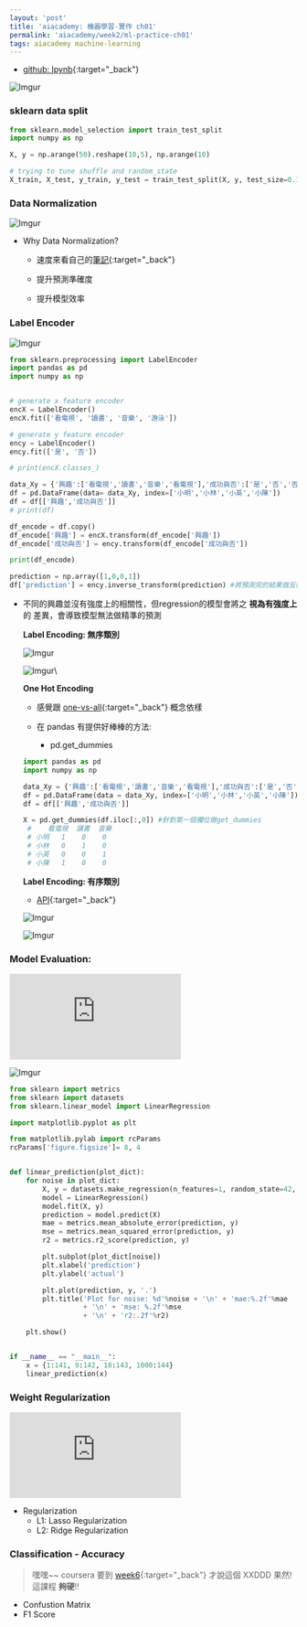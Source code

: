 ```yaml
---
layout: 'post'
title: 'aiacademy: 機器學習-實作 ch01'
permalink: 'aiacademy/week2/ml-practice-ch01'
tags: aiacademy machine-learning
---
```


- [github: Ipynb](https://github.com/yuting3656/aiacademy/tree/master/week2/machine-learning/Chapter1){:target="_back"}

![Imgur](https://i.imgur.com/mzAwW6ol.gif)


### sklearn data split

~~~python
from sklearn.model_selection import train_test_split
import numpy as np

X, y = np.arange(50).reshape(10,5), np.arange(10)

# trying to tune shuffle and random_state
X_train, X_test, y_train, y_test = train_test_split(X, y, test_size=0.10, random_state= 42, shuffle=False)
~~~

### Data Normalization


![Imgur](https://i.imgur.com/iNfkwdW.gif)

- Why Data Normalization? 
   - 速度來看自己的[筆記](https://yuting3656.github.io/yutingblog//ml-coursera/week2/multivariate-linear-regression){:target="_back"}

   - 提升預測準確度
   - 提升模型效率


### Label Encoder 

![Imgur](https://i.imgur.com/tJfG2Wpl.gif)

~~~python
from sklearn.preprocessing import LabelEncoder
import pandas as pd
import numpy as np


# generate x feature encoder
encX = LabelEncoder()
encX.fit(['看電視', '讀書', '音樂', '游泳'])

# generate y feature encoder
ency = LabelEncoder()
ency.fit(['是', '否'])

# print(encX.classes_)

data_Xy = {'興趣':['看電視','讀書','音樂','看電視'],'成功與否':['是','否','否','是']}
df = pd.DataFrame(data= data_Xy, index=['小明','小林','小英','小陳'])
df = df[['興趣','成功與否']]
# print(df)

df_encode = df.copy()
df_encode['興趣'] = encX.transform(df_encode['興趣'])
df_encode['成功與否'] = ency.transform(df_encode['成功與否'])

print(df_encode)

prediction = np.array([1,0,0,1])
df['prediction'] = ency.inverse_transform(prediction) #將預測完的結果做反轉換

~~~

- 不同的興趣並沒有強度上的相關性，但regression的模型會將之 __視為有強度上__ 的 差異，會導致模型無法做精準的預測

   __Label Encoding: 無序類別__

   ![Imgur](https://i.imgur.com/nYvqVpql.gif)

   ![Imgur](https://i.imgur.com/OX3HJYUl.gif)\

   __One Hot Encoding__

   - 感覺跟 [one-vs-all](https://yuting3656.github.io/yutingblog//ml-coursera/week3/multiclass-classification){:target="_back"} 概念依樣

   - 在 pandas 有提供好棒棒的方法:
      - pd.get_dummies

   ~~~python
   import pandas as pd
   import numpy as np
   
   data_Xy = {'興趣':['看電視','讀書','音樂','看電視'],'成功與否':['是','否','否','是']}
   df = pd.DataFrame(data = data_Xy, index=['小明','小林','小英','小陳'])
   df = df[['興趣','成功與否']]
   
   X = pd.get_dummies(df.iloc[:,0]) #針對第一個欄位做get_dummies
    #    看電視  讀書  音樂
    # 小明   1    0    0
    # 小林   0    1    0
    # 小英   0    0    1
    # 小陳   1    0    0
   ~~~

   __Label Encoding: 有序類別__
    
   - [API](https://scikit-learn.org/stable/modules/generated/sklearn.preprocessing.LabelEncoder.html#sklearn.preprocessing.LabelEncoder){:target="_back"}

   ![Imgur](https://i.imgur.com/AZEJC7Xl.gif)

   ![Imgur](https://i.imgur.com/QJJPMhyl.gif)


### Model Evaluation: 

<iframe src="https://www.youtube.com/embed/op0tBlxfhTk" frameborder="0" allow="accelerometer; autoplay; encrypted-media; gyroscope; picture-in-picture" allowfullscreen></iframe>

![Imgur](https://i.imgur.com/i7H9FnJl.gif)

~~~python
from sklearn import metrics
from sklearn import datasets
from sklearn.linear_model import LinearRegression

import matplotlib.pyplot as plt

from matplotlib.pylab import rcParams
rcParams['figure.figsize']= 8, 4


def linear_prediction(plot_dict):
    for noise in plot_dict:
        X, y = datasets.make_regression(n_features=1, random_state=42, noise=noise)
        model = LinearRegression()
        model.fit(X, y)
        prediction = model.predict(X)
        mae = metrics.mean_absolute_error(prediction, y)
        mse = metrics.mean_squared_error(prediction, y)
        r2 = metrics.r2_score(prediction, y)

        plt.subplot(plot_dict[noise])
        plt.xlabel('prediction')
        plt.ylabel('actual')

        plt.plot(prediction, y, '.')
        plt.title('Plot for noise: %d'%noise + '\n' + 'mae:%.2f'%mae
                  + '\n' + 'mse: %.2f'%mse
                  + '\n' + 'r2:.2f'%r2)

    plt.show()


if __name__ == "__main__":
    x = {1:141, 9:142, 18:143, 1000:144}
    linear_prediction(x)
~~~

### Weight Regularization

<iframe src="https://www.youtube.com/embed/3j0pZLg2UWQ" frameborder="0" allow="accelerometer; autoplay; encrypted-media; gyroscope; picture-in-picture" allowfullscreen></iframe>

- Regularization
   - L1: Lasso Regularization
   - L2: Ridge Regularization


### Classification - Accuracy
> 嘿嘿~~ coursera 要到 [week6](/yutingblog//ml-coursera/week6/handling-skewed-data){:target="_back"} 才說這個 XXDDD 果然! 這課程 __夠硬__!!
- Confustion Matrix
- F1 Score